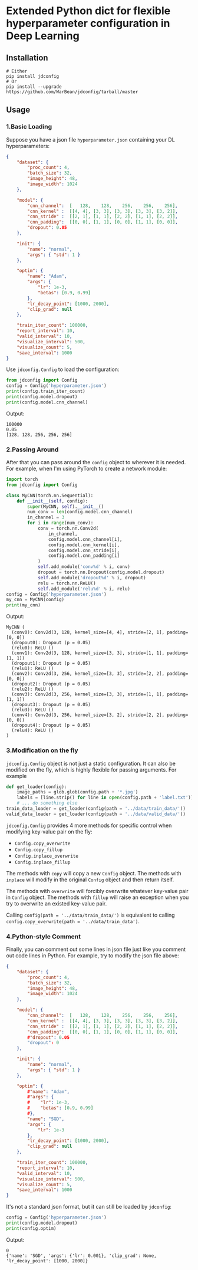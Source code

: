 # Extended Python dict for flexible hyperparameter configuration in Deep Learning

## Installation

```shell
# Either
pip install jdconfig
# Or
pip install --upgrade https://github.com/WarBean/jdconfig/tarball/master
```

## Usage

### 1.Basic Loading

Suppose you have a json file `hyperparameter.json` containing your DL hyperparameters:

```json
{
    "dataset": {
        "proc_count": 4,
        "batch_size": 32,
        "image_height": 48,
        "image_width": 1024
    },

    "model": {
        "cnn_channel":  [   128,    128,    256,    256,    256],
        "cnn_kernel" :  [[4, 4], [3, 3], [3, 3], [3, 3], [3, 2]],
        "cnn_stride" :  [[2, 1], [1, 1], [2, 2], [1, 1], [2, 2]],
        "cnn_padding":  [[0, 0], [1, 1], [0, 0], [1, 1], [0, 0]],
        "dropout": 0.05
    },

    "init": {
        "name": "normal",
        "args": { "std": 1 }
    },

    "optim": {
        "name": "Adam",
        "args": {
            "lr": 1e-3,
            "betas": [0.9, 0.99]
        },
        "lr_decay_point": [1000, 2000],
        "clip_grad": null
    },

    "train_iter_count": 100000,
    "report_interval": 10,
    "valid_interval": 10,
    "visualize_interval": 500,
    "visualize_count": 5,
    "save_interval": 1000
}

```

Use `jdconfig.Config` to load the configuration:

```python
from jdconfig import Config
config = Config('hyperparameter.json')
print(config.train_iter_count)
print(config.model.dropout)
print(config.model.cnn_channel) 
```

Output:
```shell
100000
0.05
[128, 128, 256, 256, 256]
```

### 2.Passing Around

After that you can pass around the `config` object to wherever it is needed. For example, when I'm using PyTorch to create a network module:

```python
import torch
from jdconfig import Config

class MyCNN(torch.nn.Sequential):
    def __init__(self, config):
        super(MyCNN, self).__init__()
        num_conv = len(config.model.cnn_channel)
        in_channel = 3
        for i in range(num_conv):
            conv = torch.nn.Conv2d(
                in_channel,
                config.model.cnn_channel[i],
                config.model.cnn_kernel[i],
                config.model.cnn_stride[i],
                config.model.cnn_padding[i]
            )
            self.add_module('conv%d' % i, conv)
            dropout = torch.nn.Dropout(config.model.dropout)
            self.add_module('dropout%d' % i, dropout)
            relu = torch.nn.ReLU()
            self.add_module('relu%d' % i, relu)
config = Config('hyperparameter.json')
my_cnn = MyCNN(config)
print(my_cnn)
```

Output:

```shell
MyCNN (
  (conv0): Conv2d(3, 128, kernel_size=[4, 4], stride=[2, 1], padding=[0, 0])
  (dropout0): Dropout (p = 0.05)
  (relu0): ReLU ()
  (conv1): Conv2d(3, 128, kernel_size=[3, 3], stride=[1, 1], padding=[1, 1])
  (dropout1): Dropout (p = 0.05)
  (relu1): ReLU ()
  (conv2): Conv2d(3, 256, kernel_size=[3, 3], stride=[2, 2], padding=[0, 0])
  (dropout2): Dropout (p = 0.05)
  (relu2): ReLU ()
  (conv3): Conv2d(3, 256, kernel_size=[3, 3], stride=[1, 1], padding=[1, 1])
  (dropout3): Dropout (p = 0.05)
  (relu3): ReLU ()
  (conv4): Conv2d(3, 256, kernel_size=[3, 2], stride=[2, 2], padding=[0, 0])
  (dropout4): Dropout (p = 0.05)
  (relu4): ReLU ()
)
```

### 3.Modification on the fly

`jdconfig.Config` object is not just a static configuration. It can also be modified on the fly, which is highly flexible for passing arguments. For example

```python
def get_loader(config):
    image_paths = glob.glob(config.path + '*.jpg')
    labels = [line.strip() for line in open(config.path + 'label.txt')]
    # ... do something else
train_data_loader = get_loader(config(path = '../data/train_data/'))
valid_data_loader = get_loader(config(path = '../data/valid_data/'))
```

`jdconfig.Config` provides 4 more methods for specific control when modifying key-value pair on the fly:

- `Config.copy_overwrite`
- `Config.copy_fillup`
- `Config.inplace_overwrite`
- `Config.inplace_fillup`

The methods with `copy` will copy a new `Config` object. The methods with `inplace` will modify in the original `Config` object and then return itself.

The methods with `overwrite` will forcibly overwrite whatever key-value pair in `Config` object. The methods with `fillup` will raise an exception when you try to overwrite an existed key-value pair.

Calling `config(path = '../data/train_data/')` is equivalent to calling `config.copy_overwrite(path = '../data/train_data')`.

### 4.Python-style Comment

Finally, you can comment out some lines in json file just like you comment out code lines in Python. For example, try to modify the json file above:

```json
{
    "dataset": {
        "proc_count": 4,
        "batch_size": 32,
        "image_height": 48,
        "image_width": 1024
    },

    "model": {
        "cnn_channel":  [   128,    128,    256,    256,    256],
        "cnn_kernel" :  [[4, 4], [3, 3], [3, 3], [3, 3], [3, 2]],
        "cnn_stride" :  [[2, 1], [1, 1], [2, 2], [1, 1], [2, 2]],
        "cnn_padding":  [[0, 0], [1, 1], [0, 0], [1, 1], [0, 0]],
        #"dropout": 0.05
        "dropout": 0 
    },

    "init": {
        "name": "normal",
        "args": { "std": 1 }
    },

    "optim": {
        #"name": "Adam",
        #"args": {
        #    "lr": 1e-3,
        #    "betas": [0.9, 0.99]
        #},
        "name": "SGD",
        "args": {
            "lr": 1e-3
        },
        "lr_decay_point": [1000, 2000],
        "clip_grad": null
    },

    "train_iter_count": 100000,
    "report_interval": 10,
    "valid_interval": 10,
    "visualize_interval": 500,
    "visualize_count": 5,
    "save_interval": 1000
}

```

It's not a standard json format, but it can still be loaded by `jdconfig`:

```python
config = Config('hyperparameter.json')
print(config.model.dropout)
print(config.optim)
```

Output:
```shell
0
{'name': 'SGD', 'args': {'lr': 0.001}, 'clip_grad': None, 'lr_decay_point': [1000, 2000]}
```
